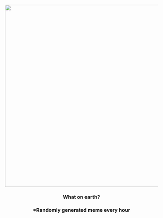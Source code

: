 <p align="center">
        <img src="https://i.redd.it/j7n7si7m15u91.jpg" width="600" height="600">
        </p>
        <h3 align="center">What on earth?</h3>
        <h3 align="center">*Randomly generated meme every hour</h3>
    